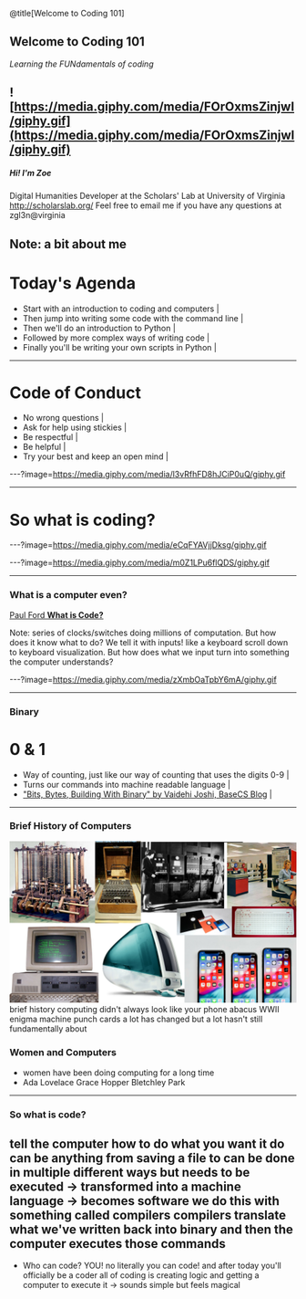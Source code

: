 @title[Welcome to Coding 101]
## Welcome to Coding 101
*Learning the FUNdamentals of coding*

![https://media.giphy.com/media/FOrOxmsZinjwI/giphy.gif](https://media.giphy.com/media/FOrOxmsZinjwI/giphy.gif)
--- 
##### Hi! I'm Zoe
Digital Humanities Developer at the Scholars' Lab at University of Virginia 
http://scholarslab.org/
Feel free to email me if you have any questions at zgl3n@virginia

Note: a bit about me
---
# Today's Agenda
- Start with an introduction to coding and computers |
- Then jump into writing some code with the command line |
- Then we'll do an introduction to Python |
- Followed by more complex ways of writing code |
- Finally you'll be writing your own scripts in Python |

---
# Code of Conduct
- No wrong questions |
- Ask for help using stickies |
- Be respectful |
- Be helpful |
- Try your best and keep an open mind |

---?image=https://media.giphy.com/media/l3vRfhFD8hJCiP0uQ/giphy.gif

--- 
# So what is coding?
---?image=https://media.giphy.com/media/eCqFYAVjjDksg/giphy.gif

---?image=https://media.giphy.com/media/m0Z1LPu6flQDS/giphy.gif

---
### What is a computer even?

[Paul Ford **What is Code?**](https://www.bloomberg.com/graphics/2015-paul-ford-what-is-code/#lets-begin)

Note: series of clocks/switches doing millions of computation. But how does it know what to do? We tell it with inputs! like a keyboard scroll down to keyboard visualization. But how does what we input turn into something the computer understands?


---?image=https://media.giphy.com/media/zXmbOaTpbY6mA/giphy.gif

---
### Binary 
# 0 & 1
- Way of counting, just like our way of counting that uses the digits 0-9 |
- Turns our commands into machine readable language | 
- ["Bits, Bytes, Building With Binary" by Vaidehi Joshi, BaseCS Blog](https://medium.com/basecs/bits-bytes-building-with-binary-13cb4289aafa) |
---

### Brief History of Computers

![assets/1.png](../intro_coding/assets/1.png)
brief history
computing didn't always look like your phone
abacus
WWII enigma machine
punch cards
a lot has changed but a lot hasn't
still fundamentally about 
### Women and Computers
- women have been doing computing for a long time
- Ada Lovelace
Grace Hopper
Bletchley Park

---
### So what is code?
tell the computer how to do what you want it do
can be anything from saving a file to 
can be done in multiple different ways
but needs to be executed -> transformed into a machine language -> becomes software
we do this with something called compilers
compilers translate what we've written back into binary and then the computer executes those commands
---
- Who can code?
YOU!
no literally you can code! and after today you'll officially be a coder
all of coding is creating logic and getting a computer to execute it -> sounds simple but feels magical
